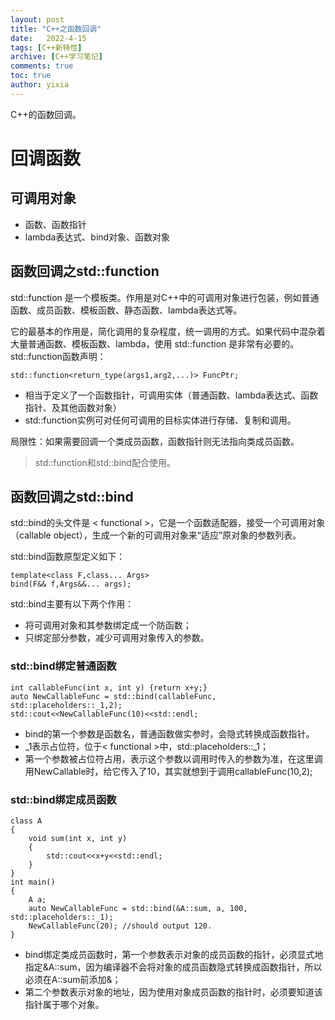 ```yaml
---
layout: post
title: "C++之函数回调"
date:   2022-4-15
tags: [C++新特性]
archive: [C++学习笔记]
comments: true
toc: true
author: yixia
---
```


C++的函数回调。

<!-- more -->

# 回调函数
## 可调用对象
- 函数、函数指针
- lambda表达式、bind对象、函数对象

## 函数回调之std::function

std::function 是一个模板类。作用是对C++中的可调用对象进行包装，例如普通函数、成员函数、模板函数、静态函数、lambda表达式等。

它的最基本的作用是，简化调用的复杂程度，统一调用的方式。如果代码中混杂着大量普通函数、模板函数、lambda，使用 std::function 是非常有必要的。
std::function函数声明：
```
std::function<return_type(args1,arg2,...)> FuncPtr;
```

- 相当于定义了一个函数指针，可调用实体（普通函数、lambda表达式、函数指针、及其他函数对象）
- std::function实例可对任何可调用的目标实体进行存储、复制和调用。

局限性：如果需要回调一个类成员函数，函数指针则无法指向类成员函数。
> std::function和std::bind配合使用。

## 函数回调之std::bind

std::bind的头文件是 < functional >，它是一个函数适配器，接受一个可调用对象（callable object），生成一个新的可调用对象来“适应”原对象的参数列表。

std::bind函数原型定义如下：
```
template<class F,class... Args>
bind(F&& f,Args&&... args);
```
std::bind主要有以下两个作用：
- 将可调用对象和其参数绑定成一个防函数；
- 只绑定部分参数，减少可调用对象传入的参数。

### std::bind绑定普通函数

```
int callableFunc(int x, int y) {return x+y;}
auto NewCallableFunc = std::bind(callableFunc, std::placeholders::_1,2);
std::cout<<NewCallableFunc(10)<<std::endl;
```

- bind的第一个参数是函数名，普通函数做实参时，会隐式转换成函数指针。
- _1表示占位符，位于< functional >中，std::placeholders::_1；
- 第一个参数被占位符占用，表示这个参数以调用时传入的参数为准，在这里调用NewCallable时，给它传入了10，其实就想到于调用callableFunc(10,2);

### std::bind绑定成员函数

```
class A
{
	void sum(int x, int y)
	{
		std::cout<<x+y<<std::endl;
	}
}
int main()
{
	A a;
	auto NewCallableFunc = std::bind(&A::sum, a, 100, std::placeholders::_1);
	NewCallableFunc(20); //should output 120.
}
```

- bind绑定类成员函数时，第一个参数表示对象的成员函数的指针，必须显式地指定&A::sum，因为编译器不会将对象的成员函数隐式转换成函数指针，所以必须在A::sum前添加&；
- 第二个参数表示对象的地址，因为使用对象成员函数的指针时，必须要知道该指针属于哪个对象。


